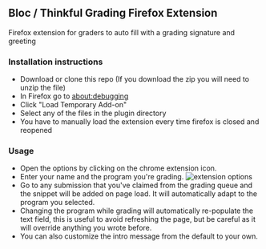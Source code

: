 ## Bloc / Thinkful Grading Firefox Extension

Firefox extension for graders to auto fill with a grading signature and greeting

### Installation instructions

- Download or clone this repo (If you download the zip you will need to unzip the file)
- In Firefox go to [about:debugging](about:debugging)
- Click "Load Temporary Add-on"
- Select any of the files in the plugin directory
- You have to manually load the extension every time firefox is closed and reopened

### Usage

- Open the options by clicking on the chrome extension icon.
- Enter your name and the program you're grading.
![extension options](https://t.gyazo.com/teams/leovegas/7753d89a481ac07be48a342f8d060219.png)
- Go to any submission that you've claimed from the grading queue and the snippet will be added
 on page load. It will automatically adapt to the program you selected.
- Changing the program while grading will automatically re-populate the text field, this is 
useful to avoid refreshing the page, but be careful as it will override anything you wrote before.
- You can also customize the intro message from the default to your own.
